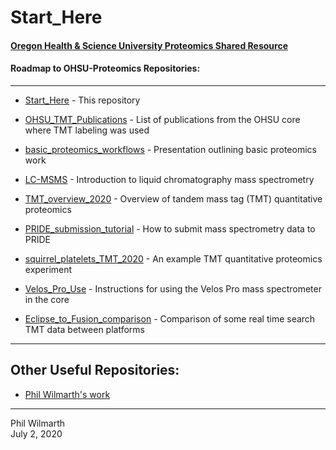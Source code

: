 # Start_Here

#### [Oregon Health & Science University Proteomics Shared Resource](https://www.ohsu.edu/proteomics-shared-resource)

#### Roadmap to OHSU-Proteomics Repositories:

---

- [Start_Here](https://github.com/OHSU-Proteomics/Start_Here) - This repository

- [OHSU_TMT_Publications](https://github.com/OHSU-Proteomics/OHSU_TMT_Publications) - List of publications from the OHSU core where TMT labeling was used

- [basic_proteomics_workflows](https://github.com/OHSU-Proteomics/basic_proteomics_workflows) - Presentation outlining basic proteomics work

- [LC-MSMS](https://github.com/OHSU-Proteomics/LC-MSMS) - Introduction to liquid chromatography mass spectrometry

- [TMT_overview_2020](https://github.com/OHSU-Proteomics/TMT_overview_2020) - Overview of tandem mass tag (TMT) quantitative proteomics

- [PRIDE_submission_tutorial](https://github.com/OHSU-Proteomics/PRIDE_submission_tutorial) - How to submit mass spectrometry data to PRIDE

- [squirrel_platelets_TMT_2020](https://github.com/OHSU-Proteomics/squirrel_platelets_TMT_2020) - An example TMT quantitative proteomics experiment

- [Velos_Pro_Use](https://github.com/OHSU-Proteomics/Velos_Pro_Use) - Instructions for using the Velos Pro mass spectrometer in the core

- [Eclipse_to_Fusion_comparison](https://github.com/OHSU-Proteomics/Eclipse_to_Fusion_comparison) - Comparison of some real time search TMT data between platforms

---

## Other Useful Repositories:

- [Phil Wilmarth's work](https://github.com/pwilmart/Start_Here)

---

Phil Wilmarth<br />July 2, 2020
